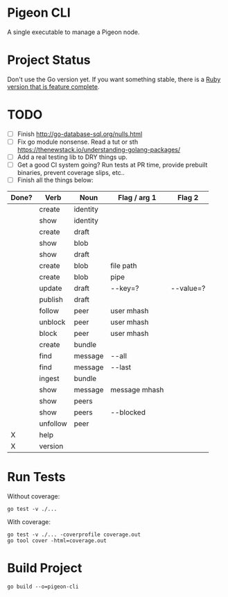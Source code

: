 # Pigeon CLI

A single executable to manage a Pigeon node.

# Project Status

Don't use the Go version yet. If you want something stable, there is a [Ruby version that is feature complete](https://tildegit.org/PigeonProtocolConsortium/Pigeon-Ruby).

# TODO

 - [ ] Finish http://go-database-sql.org/nulls.html
 - [ ] Fix go module nonsense. Read a tut or sth https://thenewstack.io/understanding-golang-packages/
 - [ ] Add a real testing lib to DRY things up.
 - [ ] Get a good CI system going? Run tests at PR time, provide prebuilt binaries, prevent coverage slips, etc..
 - [ ] Finish all the things below:

 |Done?|Verb        |Noun    | Flag / arg 1  | Flag 2    |
 |-----|------------|--------|---------------|-----------|
 |     |create      |identity|               |           |
 |     |show        |identity|               |           |
 |     |create      |draft   |               |           |
 |     |show        |blob    |               |           |
 |     |show        |draft   |               |           |
 |     |create      |blob    | file path     |           |
 |     |create      |blob    | pipe          |           |
 |     |update      |draft   | --key=?       | --value=? |
 |     |publish     |draft   |               |           |
 |     |follow      |peer    | user mhash    |           |
 |     |unblock     |peer    | user mhash    |           |
 |     |block       |peer    | user mhash    |           |
 |     |create      |bundle  |               |           |
 |     |find        |message | --all         |           |
 |     |find        |message | --last        |           |
 |     |ingest      |bundle  |               |           |
 |     |show        |message | message mhash |           |
 |     |show        |peers   |               |           |
 |     |show        |peers   | --blocked     |           |
 |     |unfollow    |peer    |               |           |
 |  X  |help        |        |               |           |
 |  X  |version     |        |               |           |

# Run Tests

Without coverage:

```
go test -v ./...
```

With coverage:

```
go test -v ./... -coverprofile coverage.out
go tool cover -html=coverage.out
```

# Build Project

```
go build --o=pigeon-cli
```

